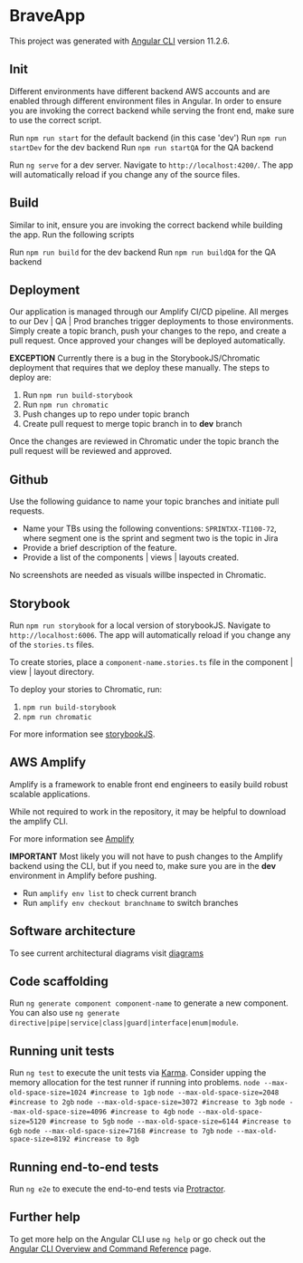 # BraveApp

This project was generated with [Angular CLI](https://github.com/angular/angular-cli) version 11.2.6.

## Init

Different environments have different backend AWS accounts and are enabled through different environment files in Angular. In order to ensure you are invoking the correct backend while serving the front end, make sure to use the correct script.

Run `npm run start` for the default backend (in this case 'dev')
Run `npm run startDev` for the dev backend
Run `npm run startQA` for the QA backend

Run `ng serve` for a dev server. Navigate to `http://localhost:4200/`. The app will automatically reload if you change any of the source files.

## Build

Similar to init, ensure you are invoking the correct backend while building the app. Run the following scripts

Run `npm run build` for the dev backend
Run `npm run buildQA` for the QA backend

## Deployment

Our application is managed through our Amplify CI/CD pipeline. All merges to our Dev | QA | Prod branches trigger deployments to those environments. Simply create a topic branch, push your changes to the repo, and create a pull request. Once approved your changes will be deployed automatically.

**EXCEPTION** Currently there is a bug in the StorybookJS/Chromatic deployment that requires that we deploy these manually. The steps to deploy are:

1. Run `npm run build-storybook`
2. Run `npm run chromatic`
3. Push changes up to repo under topic branch
4. Create pull request to merge topic branch in to **dev** branch

Once the changes are reviewed in Chromatic under the topic branch the pull request will be reviewed and approved.

## Github

Use the following guidance to name your topic branches and initiate pull requests.

- Name your TBs using the following conventions: `SPRINTXX-TI100-72`, where segment one is the sprint and segment two is the topic in Jira
- Provide a brief description of the feature.
- Provide a list of the components | views | layouts created.

No screenshots are needed as visuals willbe inspected in Chromatic.

## Storybook

Run `npm run storybook` for a local version of storybookJS. Navigate to `http://localhost:6006`. The app will automatically reload if you change any of the `stories.ts` files.

To create stories, place a `component-name.stories.ts` file in the component | view | layout directory.

To deploy your stories to Chromatic, run:

1. `npm run build-storybook`
2. `npm run chromatic`

For more information see [storybookJS](https://storybook.js.org).

## AWS Amplify

Amplify is a framework to enable front end engineers to easily build robust scalable applications.

While not required to work in the repository, it may be helpful to download the amplify CLI.

For more information see [Amplify](https://docs.amplify.aws/start)

**IMPORTANT**
Most likely you will not have to push changes to the Amplify backend using the CLI, but if you need to, make sure you are in the **dev** environment in Amplify before pushing.

- Run `amplify env list` to check current branch
- Run `amplify env checkout branchname` to switch branches

## Software architecture

To see current architectural diagrams visit [diagrams](https://drive.google.com/drive/u/0/folders/1nE9JuE9Brm66pKi3B1H9yNhjxKeIfSHI)

## Code scaffolding

Run `ng generate component component-name` to generate a new component. You can also use `ng generate directive|pipe|service|class|guard|interface|enum|module`.

## Running unit tests

Run `ng test` to execute the unit tests via [Karma](https://karma-runner.github.io).
Consider upping the memory allocation for the test runner if running into problems.
`node --max-old-space-size=1024 #increase to 1gb`
`node --max-old-space-size=2048 #increase to 2gb`
`node --max-old-space-size=3072 #increase to 3gb`
`node --max-old-space-size=4096 #increase to 4gb`
`node --max-old-space-size=5120 #increase to 5gb`
`node --max-old-space-size=6144 #increase to 6gb`
`node --max-old-space-size=7168 #increase to 7gb`
`node --max-old-space-size=8192 #increase to 8gb`

## Running end-to-end tests

Run `ng e2e` to execute the end-to-end tests via [Protractor](http://www.protractortest.org/).

## Further help

To get more help on the Angular CLI use `ng help` or go check out the [Angular CLI Overview and Command Reference](https://angular.io/cli) page.
